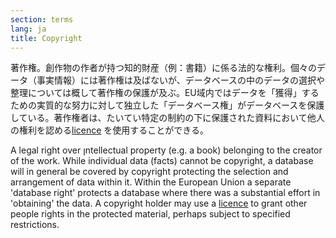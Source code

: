 ```yaml
---
section: terms
lang: ja
title: Copyright
---
```


著作権。創作物の作者が持つ知的財産（例：書籍）に係る法的な権利。個々のデータ（事実情報）には著作権は及ばないが、データベースの中のデータの選択や整理については概して著作権の保護が及ぶ。EU域内ではデータを「獲得」するための実質的な努力に対して独立した「データベース権」がデータベースを保護している。著作権者は、たいてい特定の制約の下に保護された資料において他人の権利を認める[licence](/glossary/ja/terms/licence/) を使用することができる。

A legal right over ןntellectual property (e.g. a book) belonging to the creator of the work. While individual data (facts) cannot be copyright, a database will in general be covered by copyright protecting the selection and arrangement of data within it. Within the European Union a separate 'database right' protects a database where there was a substantial effort in 'obtaining' the data. A copyright holder may use a [licence](/glossary/en/terms/licence/) to grant other people rights in the protected material, perhaps subject to specified restrictions.
